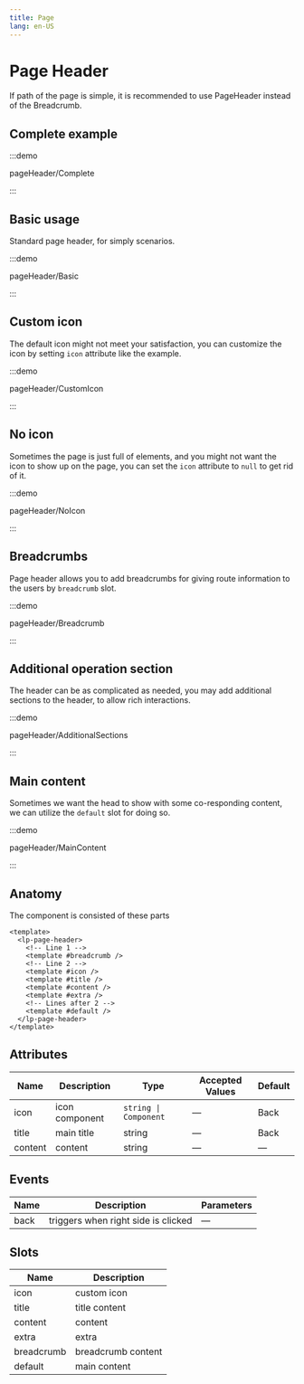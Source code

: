 ```yaml
---
title: Page
lang: en-US
---
```


# Page Header

If path of the page is simple, it is recommended to use PageHeader instead of the Breadcrumb.

## Complete example

:::demo

pageHeader/Complete

:::

## Basic usage

Standard page header, for simply scenarios.

:::demo

pageHeader/Basic

:::

## Custom icon

The default icon might not meet your satisfaction, you can customize the icon by setting `icon` attribute
like the example.

:::demo

pageHeader/CustomIcon

:::

## No icon

Sometimes the page is just full of elements, and you might not want the icon to show up on the page,
you can set the `icon` attribute to `null` to get rid of it.

:::demo

pageHeader/NoIcon

:::

## Breadcrumbs

Page header allows you to add breadcrumbs for giving route information to the users by `breadcrumb` slot.

:::demo

pageHeader/Breadcrumb

:::

## Additional operation section

The header can be as complicated as needed, you may add additional sections to the header, to allow rich
interactions.

:::demo

pageHeader/AdditionalSections

:::

## Main content

Sometimes we want the head to show with some co-responding content, we can utilize the `default` slot for doing so.

:::demo

pageHeader/MainContent

:::

## Anatomy

The component is consisted of these parts

```vue
<template>
  <lp-page-header>
    <!-- Line 1 -->
    <template #breadcrumb />
    <!-- Line 2 -->
    <template #icon />
    <template #title />
    <template #content />
    <template #extra />
    <!-- Lines after 2 -->
    <template #default />
  </lp-page-header>
</template>
```

## Attributes

| Name    | Description    | Type                  | Accepted Values | Default |
| ------- | -------------- | --------------------- | --------------- | ------- |
| icon    | icon component | `string \| Component` | —               | Back    |
| title   | main title     | string                | —               | Back    |
| content | content        | string                | —               | —       |

## Events

| Name | Description                         | Parameters |
| ---- | ----------------------------------- | ---------- |
| back | triggers when right side is clicked | —          |

## Slots

| Name       | Description        |
| ---------- | ------------------ |
| icon       | custom icon        |
| title      | title content      |
| content    | content            |
| extra      | extra              |
| breadcrumb | breadcrumb content |
| default    | main content       |

